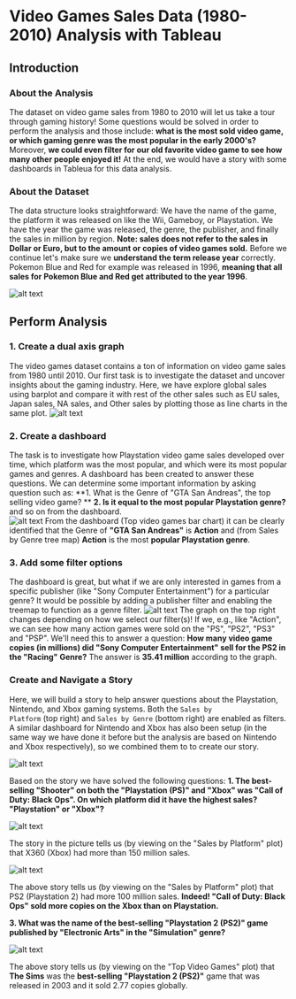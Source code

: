# Video Games Sales Data (1980-2010) Analysis with Tableau
## Introduction

### About the Analysis 
The dataset on video game sales from 1980 to 2010 will let us take a tour through gaming history! Some questions would be solved in order to perform the analysis and those include: **what is the most sold video game, or which gaming genre was the most popular in the early 2000's?** Moreover, **we could even filter for our old favorite video game to see how many other people enjoyed it!** 
At the end, we would have a story with some dashboards in Tableua for this data analysis.

### About the Dataset
The data structure looks straightforward: We have the name of the game, the platform it was released on like the Wii, Gameboy, or Playstation. We have the year the game was released, the genre, the publisher, and finally the sales in million by region. 
**Note: sales does not refer to the sales in Dollar or Euro, but to the amount or copies of video games sold.** Before we continue let's make sure we **understand the term release year** correctly. Pokemon Blue and Red for example was released in 1996, **meaning that all sales for Pokemon Blue and Red get attributed to the year 1996**.

![alt text](https://github.com/asifsamy/video_games-sales-1980-2010--analysis/blob/master/images/dataset.JPG "Logo Title Text 1")

## Perform Analysis
### 1. Create a dual axis graph
The video games dataset contains a ton of information on video game sales from 1980 until 2010. Our first task is to investigate the dataset and uncover insights about the gaming industry. Here, we have explore global sales using barplot and compare it with rest of the other sales such as EU sales, Japan sales, NA sales, and Other sales by plotting those as line charts in the same plot.
![alt text](https://github.com/asifsamy/video_games-sales-1980-2010--analysis/blob/master/images/all-region-sales.JPG "Logo Title Text 1")

### 2. Create a dashboard
The task is to investigate how Playstation video game sales developed over time, which platform was the most popular, and which were its most popular games and genres. A dashboard has been created to answer these questions. 
We can determine some important information by asking question such as: 
**1. What is the Genre of "GTA San Andreas", the top selling video game? **
**2. Is it equal to the most popular Playstation genre?** 
and so on from the dashboard.  
![alt text](https://github.com/asifsamy/video_games-sales-1980-2010--analysis/blob/master/images/dashboard_1.jpg.png "Logo Title Text 1")
From the dashboard (Top video games bar chart) it can be clearly identified that the Genre of **"GTA San Andreas"** is **Action**
and (from Sales by Genre tree map) **Action** is the most **popular Playstation genre**.

### 3. Add some filter options 
The dashboard is great, but what if we are only interested in games from a specific publisher (like "Sony Computer Entertainment") for a particular genre? It would be possible by adding a publisher filter and enabling the treemap to function as a genre filter.
![alt text](https://github.com/asifsamy/video_games-sales-1980-2010--analysis/blob/master/images/dashboard_2.jpg.png "Logo Title Text 1")
The graph on the top right changes depending on how we select our filter(s)! If we, e.g., like "Action", we can see how many action games were sold on the "PS", "PS2", "PS3" and "PSP". We'll need this to answer a question:
**How many video game copies (in millions) did "Sony Computer Entertainment" sell for the PS2 in the "Racing" Genre?**
The answer is **35.41 million** according to the graph.

### Create and Navigate a Story
Here, we will build a story to help answer questions about the Playstation, Nintendo, and Xbox gaming systems. Both the <code>Sales by Platform</code> (top right) and <code>Sales by Genre</code> (bottom right) are enabled as filters. 
A similar dashboard for Nintendo and Xbox has also been setup (in the same way we have done it before but the analysis are based on Nintendo and Xbox respectively), so we combined them to to create our story. 

![alt text](https://github.com/asifsamy/video_games-sales-1980-2010--analysis/blob/master/images/story_1.png "Logo Title Text 1")

Based on the story we have solved the following questions:
**1. The best-selling "Shooter" on both the "Playstation (PS)" and "Xbox" was "Call of Duty: Black Ops". On which platform did it have the highest sales? "Playstation" or "Xbox"?**

![alt text](https://github.com/asifsamy/video_games-sales-1980-2010--analysis/blob/master/images/story_2.png "Logo Title Text 1")

The story in the picture tells us (by viewing on the "Sales by Platform" plot) that X360 (Xbox) had more than 150 million sales.

![alt text](https://github.com/asifsamy/video_games-sales-1980-2010--analysis/blob/master/images/story_3.png "Logo Title Text 1")

The above story tells us (by viewing on the "Sales by Platform" plot) that PS2 (Playstation 2) had more 100 million sales.
**Indeed! "Call of Duty: Black Ops" sold more copies on the Xbox than on Playstation.**

**3. What was the name of the best-selling "Playstation 2 (PS2)" game published by "Electronic Arts" in the "Simulation" genre?**

![alt text](https://github.com/asifsamy/video_games-sales-1980-2010--analysis/blob/master/images/story_4.png "Logo Title Text 1")

The above story tells us (by viewing on the "Top Video Games" plot) that **The Sims** was the **best-selling "Playstation 2 (PS2)"** game that was released in 2003 and it sold 2.77 copies globally.
